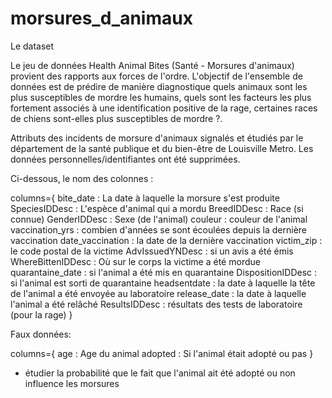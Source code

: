 # morsures_d_animaux

Le dataset

Le jeu de données Health Animal Bites (Santé - Morsures d'animaux) provient des rapports aux forces de l'ordre. L'objectif de l'ensemble de données est de prédire de manière diagnostique quels animaux sont les plus susceptibles de mordre les humains, quels sont les facteurs les plus fortement associés à une identification positive de la rage, certaines races de chiens sont-elles plus susceptibles de mordre ?. 

Attributs des incidents de morsure d'animaux signalés et étudiés par le département de la santé publique et du bien-être de Louisville Metro. Les données personnelles/identifiantes ont été supprimées.

Ci-dessous, le nom des colonnes :

columns={
    bite_date : La date à laquelle la morsure s'est produite
    SpeciesIDDesc : L'espèce d'animal qui a mordu
    BreedIDDesc : Race (si connue)
    GenderIDDesc : Sexe (de l'animal)
    couleur : couleur de l'animal
    vaccination_yrs : combien d'années se sont écoulées depuis la dernière vaccination
    date_vaccination : la date de la dernière vaccination
    victim_zip : le code postal de la victime
    AdvIssuedYNDesc : si un avis a été émis
    WhereBittenIDDesc : Où sur le corps la victime a été mordue
    quarantaine_date : si l'animal a été mis en quarantaine
    DispositionIDDesc : si l'animal est sorti de quarantaine
    headsentdate : la date à laquelle la tête de l'animal a été envoyée au laboratoire
    release_date : la date à laquelle l'animal a été relâché
    ResultsIDDesc : résultats des tests de laboratoire (pour la rage)
}

Faux données:

columns={
    age : Age du animal
    adopted : Si l'animal était adopté ou pas
}

- étudier la probabilité que le fait que l'animal ait été adopté ou non influence les morsures

